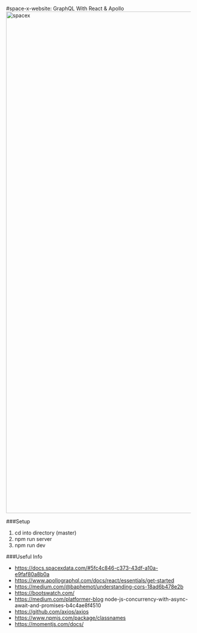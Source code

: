 #space-x-website: GraphQL With React & Apollo
<img width="1368" alt="spacex" src="https://user-images.githubusercontent.com/26147681/90669855-330a6d00-e24a-11ea-8350-a3dc08c62465.png">



###Setup

1. cd into directory (master)
2. npm run server
3. npm run dev

###Useful Info

- https://docs.spacexdata.com/#5fc4c846-c373-43df-a10a-e9faf80a8b0a
- https://www.apollographql.com/docs/react/essentials/get-started
- https://medium.com/@baphemot/understanding-cors-18ad6b478e2b
- https://bootswatch.com/
- https://medium.com/platformer-blog node-js-concurrency-with-async-await-and-promises-b4c4ae8f4510
- https://github.com/axios/axios
- https://www.npmjs.com/package/classnames
- https://momentjs.com/docs/
